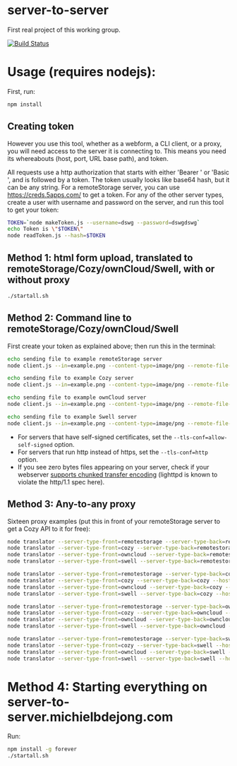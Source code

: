 # server-to-server
First real project of this working group.

[![Build Status](https://travis-ci.org/Decentralized-Sharing-Working-Group/server-to-server.svg)](https://travis-ci.org/Decentralized-Sharing-Working-Group/server-to-server)

# Usage (requires nodejs):

First, run:

````bash
npm install
````

## Creating token

However you use this tool, whether as a webform, a CLI client, or a proxy, you will need access to the server it
is connecting to. This means you need its whereabouts (host, port, URL base path), and token.

All requests use a http authorization that starts with either 'Bearer ' or 'Basic ', and is followed by a token.
The token usually looks like base64 hash, but it can be any string.
For a remoteStorage server, you can use https://creds.5apps.com/ to get a token.
For any of the other server types, create a user with username and password on the server, and run this tool to
get your token:

````bash
TOKEN=`node makeToken.js --username=dswg --password=dswgdswg`
echo Token is \"$TOKEN\"
node readToken.js --hash=$TOKEN
````

## Method 1: html form upload, translated to remoteStorage/Cozy/ownCloud/Swell, with or without proxy

````bash
./startall.sh
````

## Method 2: Command line to remoteStorage/Cozy/ownCloud/Swell

First create your token as explained above; then run this in the terminal:

````bash
echo sending file to example remoteStorage server
node client.js --in=example.png --content-type=image/png --remote-file-name=`date +%s%N` --server-type=remotestorage --host=storage.5apps.com --port=443 --base-path=/dswg/test/ --token=3a0d6830acea73605bde4e919b107886

echo sending file to example Cozy server
node client.js --in=example.png --content-type=image/png --remote-file-name=`date +%s%N` --server-type=cozy --host=paulsharing2.cozycloud.cc --port=443 --base-path=/cozy/ --token=VXBzYzBEMFhydWhlOWJqNXFCM1U0SGNaaWRERWtBZ2Q6ZEM0S3ZsZkJ3cXJpTUozYUNBakc2cUxkZFBrUGdyNXo=

echo sending file to example ownCloud server
node client.js --in=example.png --content-type=image/png --remote-file-name=`date +%s%N` --server-type=owncloud --host=owncloud.michielbdejong.com --port=443 --base-path=/remote.php/webdav/ --token=b2h5dUg4RWlwaWUxY2hvbzVzaGFpc2hlZXphaVNvaDJhdG91ZjNhYTphaENlMW9hYm9oMmFlcGhvbzVrYWhnaGFlbjlsZWFRdWFpMHpvb2tp

echo sending file to example Swell server
node client.js --in=example.png --content-type=image/png --remote-file-name=`date +%s%N` --server-type=swell --host=wave.p2pvalue.eu --port=443 --base-path=/shared/ --token=YXVzZXJuYW1lOmFwYXNzd29yZA==
````

* For servers that have self-signed certificates, set the `--tls-conf=allow-self-signed` option.
* For servers that run http instead of https, set the `--tls-conf=http` option.
* If you see zero bytes files appearing on your server, check if your webserver [supports chunked transfer encoding](http://sabre.io/dav/0bytes/) (lighttpd is known to violate the http/1.1 spec here).

## Method 3: Any-to-any proxy

Sixteen proxy examples (put this in front of your remoteStorage server to get a Cozy API to it for free):

````bash
node translator --server-type-front=remotestorage --server-type-back=remotestorage --host-back=storage.5apps.com --port-back=443 --base-path-back=/dswg/test/ --port-front=8211
node translator --server-type-front=cozy --server-type-back=remotestorage --host-back=storage.5apps.com --port-back=443 --base-path-back=/dswg/test/ --port-front=8212
node translator --server-type-front=owncloud --server-type-back=remotestorage --host-back=storage.5apps.com --port-back=443 --base-path-back=/dswg/test/ --port-front=8213
node translator --server-type-front=swell --server-type-back=remotestorage --host-back=storage.5apps.com --port-back=443 --base-path-back=/dswg/test/ --port-front=8214

node translator --server-type-front=remotestorage --server-type-back=cozy --host-back=paulsharing2.cozycloud.cc --port-back=443 --base-path-back=/cozy/ --port-front=8221
node translator --server-type-front=cozy --server-type-back=cozy --host-back=paulsharing2.cozycloud.cc --port-back=443 --base-path-back=/cozy/ --port-front=8222
node translator --server-type-front=owncloud --server-type-back=cozy --host-back=paulsharing2.cozycloud.cc --port-back=443 --base-path-back=/cozy/ --port-front=8223
node translator --server-type-front=swell --server-type-back=cozy --host-back=paulsharing2.cozycloud.cc --port-back=443 --base-path-back=/cozy/ --port-front=8224

node translator --server-type-front=remotestorage --server-type-back=owncloud --host-back=owncloud.michielbdejong.com --port-back=443 --base-path-back=/remote.php/webdav/ --port-front=8231
node translator --server-type-front=cozy --server-type-back=owncloud --host-back=owncloud.michielbdejong.com --port-back=443 --base-path-back=/remote.php/webdav/ --port-front=8232
node translator --server-type-front=owncloud --server-type-back=owncloud --host-back=owncloud.michielbdejong.com --port-back=443 --base-path-back=/remote.php/webdav/ --port-front=8233
node translator --server-type-front=swell --server-type-back=owncloud --host-back=owncloud.michielbdejong.com --port-back=443 --base-path-back=/remote.php/webdav/ --port-front=8234

node translator --server-type-front=remotestorage --server-type-back=swell --host-back=wave.p2pvalue.eu --port-back=443 --base-path-back=/shared/ --port-front=8241
node translator --server-type-front=cozy --server-type-back=swell --host-back=wave.p2pvalue.eu --port-back=443 --base-path-back=/shared/ --port-front=8242
node translator --server-type-front=owncloud --server-type-back=swell --host-back=wave.p2pvalue.eu --port-back=443 --base-path-back=/shared/ --port-front=8243
node translator --server-type-front=swell --server-type-back=swell --host-back=wave.p2pvalue.eu --port-back=443 --base-path-back=/shared/ --port-front=8244
````

# Method 4: Starting everything on server-to-server.michielbdejong.com

Run:

````bash
npm install -g forever
./startall.sh
````
